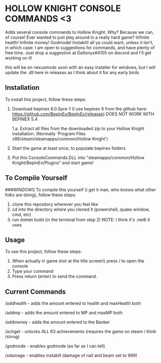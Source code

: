 # HOLLOW KNIGHT CONSOLE COMMANDS <3

Adds several console commands to Hollow Knight. Why? Because we can, of course! Ever wanted to just play around in a really hard game?
Infinite health! Infinite money! Godmode! Instakill! all ya could want, unless it isn't, in which case:
I am open to suggestions for commands, and have plenty of free time. Just drop a suggestion at Daltonyx#4105 on discord and I'll get working on it!

this will be on nexusmods soon with an easy installer for windows, but I will update the .dll here in releases as I think about it for any early birds

## Installation

To install this project, follow these steps:

1. Download bepinex 6.0.0pre-1 (I use bepinex 6 from the github here: https://github.com/BepInEx/BepInEx/releases) DOES NOT WORK WITH BEPINEX 5.4
	
	1.a. Extract all files from the downloaded zip to your Hollow Knight installation. (Normally 'Program Files x86/steam/steamapps/common/Hollow Knight')

2. Start the game at least once, to populate bepinex folders

3. Put this ConsoleCommands.DLL into "steamapps/common/Hollow Knight/BepInEx/Plugins" and start game!

## To Compile Yourself

###WINDOWS
To compile this yourself (i get it man, who knows what other folks are doing), follow these steps:

1. clone this repository wherever you feel like
2. cd into the directory where you cloned it (powershell, quake window, cmd, etc)
3. run dotnet build (in the terminal from step 2)
NOTE: I think it's .net6 it uses

## Usage

To use this project, follow these steps:

1. When actually in game (not at the title screen!) press / to open the console
2. Type your command
4. Press return (enter) to send the command.

## Current Commands
/addhealth <int> - adds the amount entered to health and maxHealth both
	
/addmp <int> - adds the amount entered to MP and maxMP both
	
/addmoney <int> - adds the amount entered to the Banker
	
/achget - unlocks _ALL_ 63 achievements (requires the game on steam i think /shrug)
	
/godmode - enables godmode (as far as I can tell)
	
/xdamage - enables instakill (damage of nail and beam set to 999)
